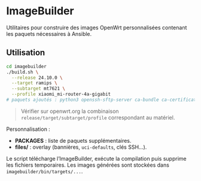 # ImageBuilder

Utilitaires pour construire des images OpenWrt personnalisées contenant les paquets nécessaires à Ansible.

## Utilisation
```bash
cd imagebuilder
./build.sh \
  --release 24.10.0 \
  --target ramips \
  --subtarget mt7621 \
  --profile xiaomi_mi-router-4a-gigabit
# paquets ajoutés : python3 openssh-sftp-server ca-bundle ca-certificates
```
> Vérifier sur openwrt.org la combinaison `release/target/subtarget/profile` correspondant au matériel.

Personnalisation :
- **PACKAGES** : liste de paquets supplémentaires.
- **files/** : overlay (bannières, `uci-defaults`, clés SSH…).

Le script télécharge l’ImageBuilder, exécute la compilation puis supprime les fichiers temporaires. Les images générées sont stockées dans `imagebuilder/bin/targets/...`.
